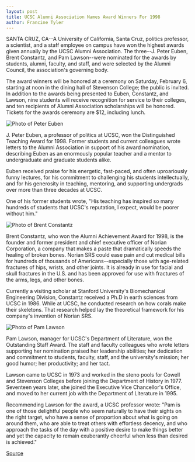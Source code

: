 ```yaml
---
layout: post
title: UCSC Alumni Association Names Award Winners For 1998
author: Francine Tyler
---
```


SANTA CRUZ, CA--A University of California, Santa Cruz, politics professor, a scientist, and a staff employee on campus have won the highest awards given annually by the UCSC Alumni Association. The three--J. Peter Euben, Brent Constantz, and Pam Lawson--were nominated for the awards by students, alumni, faculty, and staff, and were selected by the Alumni Council, the association's governing body.

The award winners will be honored at a ceremony on Saturday, February 6, starting at noon in the dining hall of Stevenson College; the public is invited. In addition to the awards being presented to Euben, Constantz, and Lawson, nine students will receive recognition for service to their colleges, and ten recipients of Alumni Association scholarships will be honored. Tickets for the awards ceremony are $12, including lunch.

![Photo of Peter Euben][4]

J. Peter Euben, a professor of politics at UCSC, won the Distinguished Teaching Award for 1998. Former students and current colleagues wrote letters to the Alumni Association in support of his award nomination, describing Euben as an enormously popular teacher and a mentor to undergraduate and graduate students alike.

Euben received praise for his energetic, fast-paced, and often uproariously funny lectures, for his commitment to challenging his students intellectually, and for his generosity in teaching, mentoring, and supporting undergrads over more than three decades at UCSC.

One of his former students wrote, "His teaching has inspired so many hundreds of students that UCSC's reputation, I expect, would be poorer without him."

![Photo of Brent Constantz][5]

Brent Constantz, who won the Alumni Achievement Award for 1998, is the founder and former president and chief executive officer of Norian Corporation, a company that makes a paste that dramatically speeds the healing of broken bones. Norian SRS could ease pain and cut medical bills for hundreds of thousands of Americans--especially those with age-related fractures of hips, wrists, and other joints. It is already in use for facial and skull fractures in the U.S. and has been approved for use with fractures of the arms, legs, and other bones.

Currently a visiting scholar at Stanford University's Biomechanical Engineering Division, Constantz received a Ph.D in earth sciences from UCSC in 1986. While at UCSC, he conducted research on how corals make their skeletons. That research helped lay the theoretical framework for his company's invention of Norian SRS.

![Photo of Pam Lawson][6]

Pam Lawson, manager for UCSC's Department of Literature, won the Outstanding Staff Award. The staff and faculty colleagues who wrote letters supporting her nomination praised her leadership abilities; her dedication and commitment to students, faculty, staff, and the university's mission; her good humor; her productivity; and her tact.

Lawson came to UCSC in 1973 and worked in the steno pools for Cowell and Stevenson Colleges before joining the Department of History in 1977. Seventeen years later, she joined the Executive Vice Chancellor's Office, and moved to her current job with the Department of Literature in 1995.

Recommending Lawson for the award, a UCSC professor wrote: "Pam is one of those delightful people who seem naturally to have their sights on the right target, who have a sense of proportion about what is going on around them, who are able to treat others with effortless decency, and who approach the tasks of the day with a positive desire to make things better and yet the capacity to remain exuberantly cheerful when less than desired is achieved."

[4]: http://www1.ucsc.edu/oncampus/currents/98-99/art/euben_peter.98-12-14.jpg
[5]: http://www1.ucsc.edu/oncampus/currents/98-99/art/constantz_b.98-12-14.jpg
[6]: http://www1.ucsc.edu/oncampus/currents/98-99/art/lawson_pam.98-12-14.jpg

[Source](http://www1.ucsc.edu/news_events/press_releases/archive/98-99/01-99/alumni.htm "Permalink to UC Santa Cruz: UCSC Alumni Awards")
